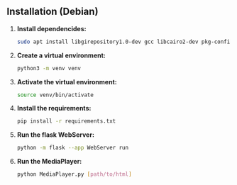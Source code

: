 ## Installation (Debian)

1. **Install dependencides:**
    ```bash
    sudo apt install libgirepository1.0-dev gcc libcairo2-dev pkg-config python3-dev gir1.2-gtk-4.0
    ```

2. **Create a virtual environment:**
    ```bash
    python3 -m venv venv
    ```

3. **Activate the virtual environment:**
    ```bash
    source venv/bin/activate
    ```

4. **Install the requirements:**
    ```bash
    pip install -r requirements.txt
    ```

5. **Run the flask WebServer:**
    ```bash
    python -m flask --app WebServer run
    ```

6. **Run the MediaPlayer:**
    ```bash
    python MediaPlayer.py [path/to/html]
    ```
